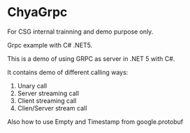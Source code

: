 # ChyaGrpc

For CSG internal trainning and demo purpose only.

Grpc example with C# .NET5. 

This is a demo of using GRPC as server in .NET 5 with C#. 

It contains demo of different calling ways:
1. Unary call
2. Server streaming call
3. Client streaming call
4. Clien/Server stream call

Also how to use Empty and Timestamp from google.protobuf
